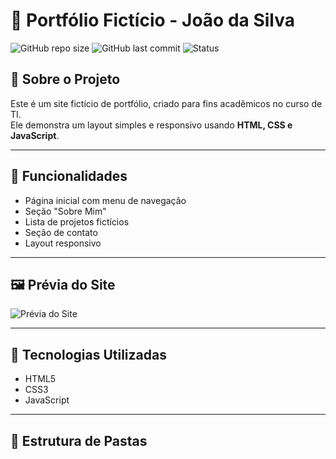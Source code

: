 # 📌 Portfólio Fictício - João da Silva

![GitHub repo size](https://img.shields.io/github/repo-size/usuario/meu-portfolio)
![GitHub last commit](https://img.shields.io/github/last-commit/usuario/meu-portfolio)
![Status](https://img.shields.io/badge/status-online-brightgreen)

## 📖 Sobre o Projeto
Este é um site fictício de portfólio, criado para fins acadêmicos no curso de TI.  
Ele demonstra um layout simples e responsivo usando **HTML, CSS e JavaScript**.

---

## 🎯 Funcionalidades
- Página inicial com menu de navegação
- Seção "Sobre Mim"
- Lista de projetos fictícios
- Seção de contato
- Layout responsivo

---

## 🖼 Prévia do Site
![Prévia do Site](assets/preview.png)

---

## 🚀 Tecnologias Utilizadas
- HTML5
- CSS3
- JavaScript

---

## 📂 Estrutura de Pastas